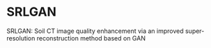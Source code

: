 # SRLGAN
SRLGAN: Soil CT image quality enhancement via an improved super-resolution reconstruction method based on GAN
